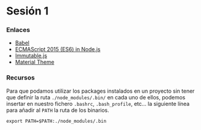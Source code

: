 # Sesión 1

### Enlaces

* [Babel](https://babeljs.io)
* [ECMAScript 2015 (ES6) in Node.js](https://nodejs.org/en/docs/es6/)
* [Immutable.js](https://facebook.github.io/immutable-js/)
* [Material Theme](https://equinusocio.github.io/material-theme/)

### Recursos
Para que podamos utilizar los packages instalados en un proyecto sin tener que definir la ruta `./node_modules/.bin/` en cada uno de ellos, podemos insertar en nuestro fichero `.bashrc`, `.bash_profile`, etc... la siguiente línea para añadir al `PATH` la ruta de los binarios.

```
export PATH=$PATH:./node_modules/.bin
```

